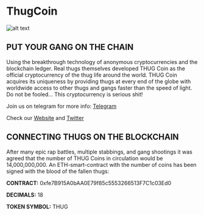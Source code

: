 # ThugCoin

![alt text](https://github.com/THUGCOIN/ThugCoin/blob/master/Banner.jpg "ThugCoin Banner")


## **PUT YOUR GANG ON THE CHAIN**

Using the breakthrough technology of anonymous cryptocurrencies and the blockchain ledger. Real thugs themselves developed THUG Coin as the official cryptocurrency of the thug life around the world. THUG Coin acquires its uniqueness by providing thugs at every end of the globe with worldwide access to other thugs and gangs faster than the speed of light. Do not be fooled… This cryptocurrency is serious shit!

Join us on telegram for more info: [Telegram](https://t.me/THUGCOIN)

Check our [Website](http://thugcoin.cash) and [Twitter](https://twitter.com/THUGCOIN)

## **CONNECTING THUGS ON THE BLOCKCHAIN**

After many epic rap battles, multiple stabbings, and gang shootings it was agreed that the number of THUG Coins in circulation would be 14,000,000,000. An ETH-smart-contract with the number of coins has been signed with the blood of the fallen thugs:

**CONTRACT:** 0xfe7B915A0bAA0E79f85c5553266513F7C1c03Ed0

**DECIMALS:** 18

**TOKEN SYMBOL:** THUG



